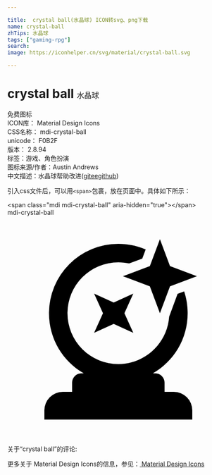 ```yaml
---

title:  crystal ball(水晶球) ICON转svg、png下载
name: crystal-ball
zhTips: 水晶球
tags: ["gaming-rpg"]
search: 
image: https://iconhelper.cn/svg/material/crystal-ball.svg

---
```


# crystal ball  <small style="font-size: 60%;font-weight: 100">水晶球</small>


<div class="detail-page">
<p>
<span><span class="badge-success badge">免费图标</span> </span>
<br/>
<span>
ICON库：
<span class="badge-secondary badge">Material Design Icons</span> 
</span>
<br/>
<span>
CSS名称：
<span class="badge-secondary badge">mdi-crystal-ball</span> 
</span>
<br/>
<span>
unicode：
<span class="badge-secondary badge">F0B2F</span> 
<copy-btn content='F0B2F' btn-title=""></copy-btn>
<copy-btn :content='String.fromCodePoint(parseInt("F0B2F", 16))' btn-title="复制U"></copy-btn>
</span>
<br/>
<span>
版本：
<span class="badge-secondary badge">2.8.94</span> 
</span><br/><span>标签：<span class="badge-light badge"><router-link to="/tags/gaming-rpg.html">游戏、角色扮演</router-link></span></span>
<br/>
<span>图标来源/作者：<span class="badge-light badge">Austin Andrews</span></span> 
<br/>
<span class="zh-detail">中文描述：<span class="badge-primary badge">水晶球</span><span class="help-link"><span>帮助改进</span>(<a href="https://gitee.com/liuwave/icon-helper/edit/master/json/material/crystal-ball.json" target="_blank" rel="noopener noreferrer">gitee</a><a href="https://github.com/liuwave/icon-helper/edit/master/json/material/crystal-ball.json" target="_blank" rel="noopener noreferrer">github</a></span>)</span><br/>
</p>
</div>
<div class="alert alert-dark">
  <i class="mdi mdi-crystal-ball mdi-48px"></i>
  <i class="mdi mdi-crystal-ball mdi-36px"></i>
  <i class="mdi mdi-crystal-ball mdi-24px"></i>
  <i class="mdi mdi-crystal-ball mdi-18px"></i>
</div>
<div>
  <p>引入css文件后，可以用<code>&lt;span&gt;</code>包裹，放在页面中。具体如下所示：    
  </p>
  <div class="alert alert-primary" style="font-size: 14px">
    &lt;span class="mdi mdi-crystal-ball" aria-hidden="true"&gt;&lt;/span&gt;
    <copy-btn content='<span class="mdi mdi-crystal-ball" aria-hidden="true"></span>'></copy-btn>
  </div>
  <div class="alert alert-secondary">
    <i class="mdi mdi-crystal-ball"
    style="font-size: 24px"
    aria-hidden="true"></i> mdi-crystal-ball
    <copy-btn content="mdi-crystal-ball" btn-title="复制图标名称"></copy-btn>
  </div>
</div>
<div id="svg" class="svg-wrap">
<svg xmlns="http://www.w3.org/2000/svg" viewBox="0 0 24 24"><path d="M9.38,8.38L11.5,9.34L13.62,8.38L12.66,10.5L13.62,12.62L11.5,11.66L9.38,12.62L10.34,10.5L9.38,8.38M16.5,2.5L17.59,5.41L20.5,6.5L17.59,7.59L16.5,10.5L15.41,7.59L12.5,6.5L15.41,5.41L16.5,2.5M6,19H7V18A1,1 0 0,1 8,17H8.26C6,15.7 4.5,13.28 4.5,10.5A7.5,7.5 0 0,1 12,3C13.05,3 14.05,3.22 14.96,3.61L14.59,4.59L13.17,5.12C12.79,5.04 12.4,5 12,5A5.5,5.5 0 0,0 6.5,10.5A5.5,5.5 0 0,0 12,16C14.91,16 17.3,13.73 17.5,10.87L18.41,8.41L19.12,8.14C19.37,8.88 19.5,9.68 19.5,10.5C19.5,13.28 18,15.7 15.74,17H16A1,1 0 0,1 17,18V19H18A2,2 0 0,1 20,21V22H4V21A2,2 0 0,1 6,19Z" /></svg>
</div>
<detail full-name='mdi-crystal-ball'></detail>
<div>
<p>关于“crystal ball”的评论:</p>
</div>
<Vssue title="关于“crystal ball”的评论" ></Vssue>    
<div><p>更多关于 Material Design Icons的信息，参见：<a target="_blank" href="https://iconhelper.cn/material.html"> Material Design Icons</a>
</p></div>
